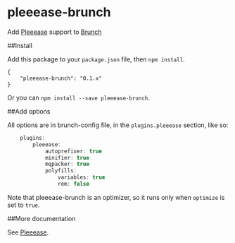 pleeease-brunch
=============

Add [Pleeease](https://github.com/iamvdo/pleeease) support to [Brunch](https://github.com/brunch/brunch)

##Install

Add this package to your `package.json` file, then `npm install`.

	{
		"pleeease-brunch": "0.1.x"
	}

Or you can `npm install --save pleeease-brunch`.

##Add options

All options are in brunch-config file, in the `plugins.pleeease` section, like so:

```javascript
	plugins:
		pleeease:
			autoprefixer: true
			minifier: true
			mqpacker: true
			polyfills:
				variables: true
				rem: false
```

Note that pleeease-brunch is an optimizer, so it runs only when `optimize` is set to `true`.

##More documentation

See [Pleeease](https://github.com/iamvdo/pleeease).
